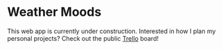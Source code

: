 # **Weather Moods**

This web app is currently under construction. Interested in how I plan my personal projects?
Check out the public [Trello](https://trello.com/b/7etjIJuA/weather-moods) board!